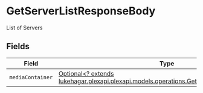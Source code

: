 # GetServerListResponseBody

List of Servers


## Fields

| Field                                                                                                                                                 | Type                                                                                                                                                  | Required                                                                                                                                              | Description                                                                                                                                           |
| ----------------------------------------------------------------------------------------------------------------------------------------------------- | ----------------------------------------------------------------------------------------------------------------------------------------------------- | ----------------------------------------------------------------------------------------------------------------------------------------------------- | ----------------------------------------------------------------------------------------------------------------------------------------------------- |
| `mediaContainer`                                                                                                                                      | [Optional<? extends lukehagar.plexapi.plexapi.models.operations.GetServerListMediaContainer>](../../models/operations/GetServerListMediaContainer.md) | :heavy_minus_sign:                                                                                                                                    | N/A                                                                                                                                                   |
